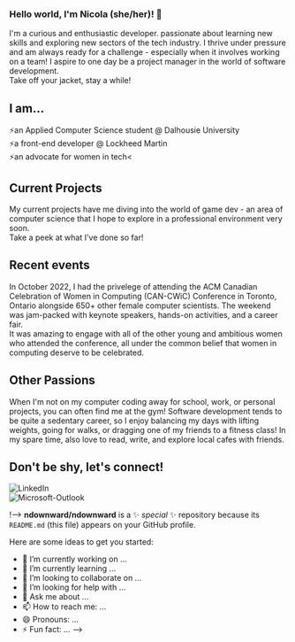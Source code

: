 ### Hello world, I'm Nicola (she/her)! 👋
I'm a curious and enthusiastic developer. passionate about learning new skills and exploring new sectors of the tech industry. I thrive under pressure and am always ready for a challenge - especially when it involves working on a team! I aspire to one day be a project manager in the world of software development.
<br>
Take off your jacket, stay a while!
<br>
## I am...
⚡an Applied Computer Science student @ Dalhousie University<br>
⚡a front-end developer @ Lockheed Martin<br>
⚡an advocate for women in tech<<br>

## Current Projects
My current projects have me diving into the world of game dev - an area of computer science that I hope to explore in a professional environment very soon.<br>
Take a peek at what I've done so far!

## Recent events
In October 2022, I had the privelege of attending the ACM Canadian Celebration of Women in Computing (CAN-CWiC) Conference in Toronto, Ontario alongside 650+ other female computer scientists. The weekend was jam-packed with keynote speakers, hands-on activities, and a career fair. <br>
It was amazing to engage with all of the other young and ambitious women who attended the conference, all under the common belief that women in computing deserve to be celebrated. 
<br>

## Other Passions
When I'm not on my computer coding away for school, work, or personal projects, you can often find me at the gym! Software development tends to be quite a sedentary career, so I enjoy balancing my days with lifting weights, going for walks, or dragging one of my friends to a fitness class! In my spare time, also love to read, write, and explore local cafes with friends.

## Don't be shy, let's connect!
![LinkedIn](https://img.shields.io/badge/@nicoladownward-0072b1?style=for-the-badge&logo=LinkedIn&logoColor=white&link=www.linkedin.com/in/nicola-downward)
<br>
![Microsoft-Outlook](https://img.shields.io/badge/nicoladownward-00a2ed?style=for-the-badge&logo=Microsoft-Outlook&logoColor=white&link=mailto:nicoladownward@dal.ca)

!-->
**ndownward/ndownward** is a ✨ _special_ ✨ repository because its `README.md` (this file) appears on your GitHub profile.

Here are some ideas to get you started:

- 🔭 I’m currently working on ...
- 🌱 I’m currently learning ...
- 👯 I’m looking to collaborate on ...
- 🤔 I’m looking for help with ...
- 💬 Ask me about ...
- 📫 How to reach me: ...
- 😄 Pronouns: ...
- ⚡ Fun fact: ...
-->
